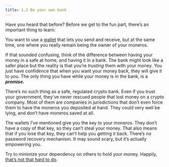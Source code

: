 ```yaml
---
title: 1.3 Be your own bank
---
```

Have you heard that before? Before we get to the fun part, there’s an important thing to learn:

You want to use a [wallet](1.02_get_a_monero_wallet.md) that lets you send and receive, but at the same time, one where you really remain being the owner of your moneros.

If that sounded confusing, think of the difference between having your money in a safe at home, and having it in a bank. The bank might look like a safer place but the reality is that you’re _trusting_ them with your money. You just have confidence that when you want your money back, they will give it to you. The only thing you have while your money is in the bank, is a _******promise.******_

There’s no such thing as a safe, regulated crypto bank. Even if you trust your government, they’ve never rescued people that lost money on a crypto company. Most of them are companies in jurisdictions that don’t even force them to have the moneros you deposited at hand. They could very well be lying, and don’t have moneros saved at all.

The wallets I’ve mentioned give you the key to your moneros. They don’t have a copy of that key, so they can’t steal your money. That also means that if you lose that key, they can’t help you getting it back. There’s no password recovery mechanism. It may sound scary, but it’s actually empowering you.

Try to minimize your dependency on others to hold your money. Happily, [that’s not that hard to do](1.04_the_seed.md).
